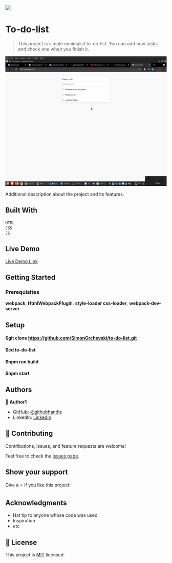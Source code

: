 ![](https://img.shields.io/badge/Microverse-blueviolet)

# To-do-list

> This project is simple minimalist to-do-list. You can add new tasks and check one when you finish it.

![screenshot](./Screenshot.png)

Additional description about the project and its features.

## Built With
    HTML
    CSS
    JS

## Live Demo

[Live Demo Link](https://livedemo.com)


## Getting Started


### Prerequisites
  **webpack**,
  **HtmlWebpackPlugin**,
  **style-loader css-loader**,
  **webpack-dev-server**

## Setup

#### $git clone https://github.com/SimonGrchevski/to-do-list.git
#### $cd to-do-list
#### $npm run build
#### $npm start



## Authors

👤 **Author1**

- GitHub: [@githubhandle](https://github.com/SimonGrchevski)
- LinkedIn: [LinkedIn](https://www.linkedin.com/in/simon-grchevski-682935209/)


## 🤝 Contributing

Contributions, issues, and feature requests are welcome!

Feel free to check the [issues page](../../issues/).

## Show your support

Give a ⭐️ if you like this project!

## Acknowledgments

- Hat tip to anyone whose code was used
- Inspiration
- etc

## 📝 License

This project is [MIT](./MIT.md) licensed.



